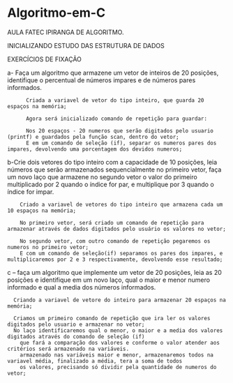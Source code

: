 # Algoritmo-em-C

AULA FATEC IPIRANGA DE ALGORITMO.

INICIALIZANDO ESTUDO DAS ESTRUTURA DE DADOS

EXERCÍCIOS DE FIXAÇÃO

a- Faça um algoritmo que armazene um vetor de inteiros de 20 posições, 
identifique  o percentual de números impares e de números pares informados.

          Criada a variavel de vetor do tipo inteiro, que guarda 20 espaços na memória;

          Agora será inicializado comando de repetição para guardar:

          Nos 20 espaços - 20 numeros que serão digitados pelo usuario (printf) e guardados pela função scan, dentro do vetor;
          E em um comando de seleção (if), separar os numeros pares dos impares, devolvendo uma porcentagem dos devidos numeros;

  
b-Crie dois vetores do tipo inteiro com a capacidade de 10 posições, 
leia números que serão armazenados sequencialmente no primeiro vetor, 
faça um novo laço que armazene no segundo vetor o valor do primeiro 
multiplicado por 2 quando o índice for par, e multiplique por 3 quando o índice for impar.

        Criado a variavel de vetores do tipo inteiro que armazena cada um 10 espaços na memória;
        
        No primeiro vetor, será criado um comando de repetição para armazenar através de dados digitados pelo usuário os valores no vetor;
        
        No segundo vetor, com outro comando de repetição pegaremos os numeros no primeiro vetor;
        E com um comando de seleção(if) separamos os pares dos impares, e multiplicaremos por 2 e 3 respectivamente, devolvendo esse resultado;
        

c – faça um algoritmo que implemente um vetor de 20 posições, 
leia as 20 posições e identifique em um novo laço, 
qual o maior e menor numero informado e qual a media dos números informados.

      Criando a variavel de vetore do inteiro para armazenar 20 espaços na memória;
      
      Criamos um primeiro comando de repetição que ira ler os valores digitados pelo usuario e armazenar no vetor;
      No laço identificaremos qual o menor, o maior e a media dos valores digitados através do comando de seleção (if)
        que fará a comparação dos valores e conforme o valor atender aos critérios será armazenado na variáveis.
        armazenado nas variáveis maior e menor, armazenaremos todos na variavel média, finalizado a média, tera a soma de todos
        os valores, precisando só dividir pela quantidade de numeros do vetor;
